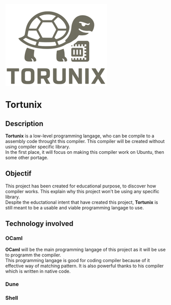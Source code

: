 ![Tortunix Logo](ressources/tortunix_icon.png)

# Tortunix

## Description 
**Tortunix** is a low-level programming langage, who can be compile to a assembly code throught this compiler. This compiler will be created without using compiler specific library.  
In the first place, it will focus on making this compiler work on Ubuntu, then some other portage.

## Objectif
This project has been created for educational purpose, to discover how compiler works. This explain why this project won't be using any specific library.  
Despite the eductational intent that have created this project, **Tortunix** is still meant to be a usable and viable programming langage to use.  

## Technology involved  
### OCaml
**OCaml** will be the main programming langage of this project as it will be use to programm the compiler.  
This programming langage is good for coding compiler because of it effective way of matching pattern. It is also powerful thanks to his compiler which is written in native code.

### Dune

### Shell
